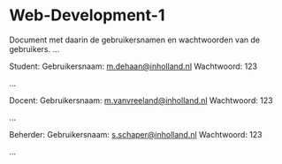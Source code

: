 # Web-Development-1
Document met daarin de gebruikersnamen en wachtwoorden van de gebruikers.
...

Student:
Gebruikersnaam: m.dehaan@inholland.nl
Wachtwoord: 123

...

Docent:
Gebruikersnaam: m.vanvreeland@inholland.nl
Wachtwoord: 123

...

Beherder:
Gebruikersnaam: s.schaper@inholland.nl
Wachtwoord: 123

...